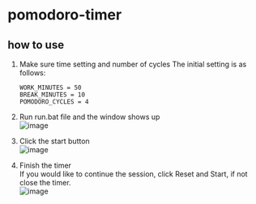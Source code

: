 # pomodoro-timer

## how to use
1. Make sure time setting and number of cycles
   The initial setting is as follows: 
   ```
   WORK_MINUTES = 50  
   BREAK_MINUTES = 10  
   POMODORO_CYCLES = 4  
   ```
   
2. Run run.bat file and the window shows up  
   ![image](https://github.com/user-attachments/assets/9352254d-cfc0-48e9-8515-c7d9db1e733c)  


3. Click the start button  
   ![image](https://github.com/user-attachments/assets/3fcd7f75-f8c5-4631-84b0-8c61a6fb5815)  

4. Finish the timer  
   If you would like to continue the session, click Reset and Start, if not close the timer.  
   ![image](https://github.com/user-attachments/assets/9151e7b4-b2e6-4ad5-9f8a-5e93729c3ee7)

